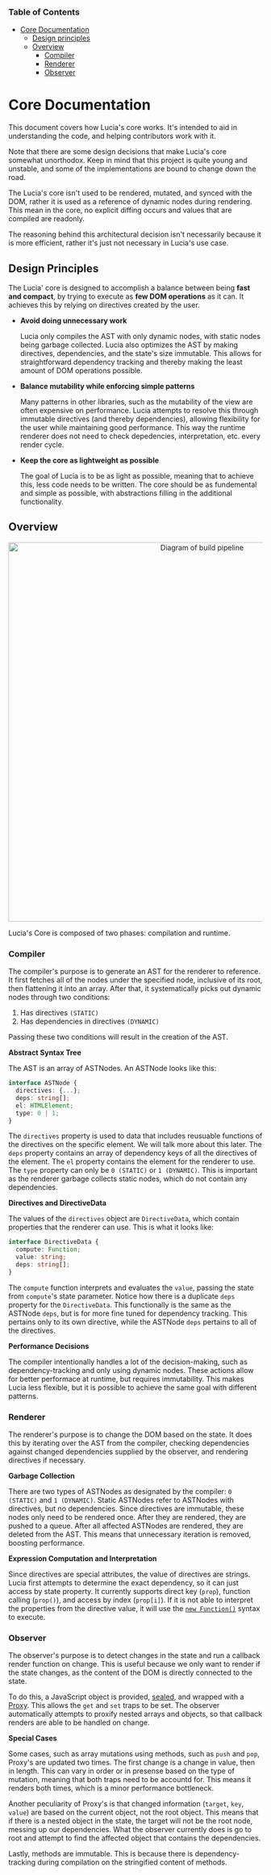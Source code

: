 ### Table of Contents

- [Core Documentation](#core-documentation)
  - [Design principles](#design-principles)
  - [Overview](#overview)
    - [Compiler](#compiler)
    - [Renderer](#renderer)
    - [Observer](#observer)

# Core Documentation

This document covers how Lucia's core works. It's intended to aid in understanding the code, and helping contributors work with it.

Note that there are some design decisions that make Lucia's core somewhat unorthodox. Keep in mind that this project is quite young and unstable, and some of the implementations are bound to change down the road.

The Lucia's core isn't used to be rendered, mutated, and synced with the DOM, rather it is used as a reference of dynamic nodes during rendering. This mean in the core, no explicit diffing occurs and values that are compiled are readonly.

The reasoning behind this architectural decision isn't necessarily because it is more efficient, rather it's just not necessary in Lucia's use case.

## Design Principles

The Lucia' core is designed to accomplish a balance between being **fast and compact**, by trying to execute as **few DOM operations** as it can. It achieves this by relying on directives created by the user.

- **Avoid doing unnecessary work**

  Lucia only compiles the AST with only dynamic nodes, with static nodes being garbage collected. Lucia also optimizes the AST by making directives, dependencies, and the state's size immutable. This allows for straightforward dependency tracking and thereby making the least amount of DOM operations possible.

- **Balance mutability while enforcing simple patterns**

  Many patterns in other libraries, such as the mutability of the view are often expensive on performance. Lucia attempts to resolve this through immutable directives (and thereby dependencies), allowing flexibility for the user while maintaining good performance. This way the runtime renderer does not need to check depedencies, interpretation, etc. every render cycle.

- **Keep the core as lightweight as possible**

  The goal of Lucia is to be as light as possible, meaning that to achieve this, less code needs to be written. The core should be as fundemental and simple as possible, with abstractions filling in the additional functionality.

## Overview

<p align="center"><img src="https://raw.githubusercontent.com/aidenybai/lucia/master/.github/img/flowchart.svg" alt="Diagram of build pipeline" width="752"></p>

Lucia's Core is composed of two phases: compilation and runtime.

### Compiler

The compiler's purpose is to generate an AST for the renderer to reference. It first fetches all of the nodes under the specified node, inclusive of its root, then flattening it into an array. After that, it systematically picks out dynamic nodes through two conditions:

1. Has directives `(STATIC)`
2. Has dependencies in directives `(DYNAMIC)`

Passing these two conditions will result in the creation of the AST.

**Abstract Syntax Tree**

The AST is an array of ASTNodes. An ASTNode looks like this:

```ts
interface ASTNode {
  directives: {...};
  deps: string[];
  el: HTMLElement;
  type: 0 | 1;
}
```

The `directives` property is used to data that includes reusuable functions of the directives on the specific element. We will talk more about this later. The `deps` property contains an array of dependency keys of all the directives of the element. The `el` property contains the element for the renderer to use. The `type` property can only be `0 (STATIC)` or `1 (DYNAMIC)`. This is important as the renderer garbage collects static nodes, which do not contain any dependencies.

**Directives and DirectiveData**

The values of the `directives` object are `DirectiveData`, which contain properties that the renderer can use. This is what it looks like:

```ts
interface DirectiveData {
  compute: Function;
  value: string;
  deps: string[];
}
```

The `compute` function interprets and evaluates the `value`, passing the state from `compute`'s state parameter. Notice how there is a duplicate `deps` property for the `DirectiveData`. This functionally is the same as the ASTNode `deps`, but is for more fine tuned for dependency tracking. This pertains only to its own directive, while the ASTNode `deps` pertains to all of the directives.

**Performance Decisions**

The compiler intentionally handles a lot of the decision-making, such as dependency-tracking and only using dynamic nodes. These actions allow for better performace at runtime, but requires immutability. This makes Lucia less flexible, but it is possible to achieve the same goal with different patterns.

### Renderer

The renderer's purpose is to change the DOM based on the state. It does this by iterating over the AST from the compiler, checking dependencies against changed dependencies supplied by the observer, and rendering directives if necessary.

**Garbage Collection**

There are two types of ASTNodes as designated by the compiler: `0 (STATIC)` and `1 (DYNAMIC)`. Static ASTNodes refer to ASTNodes with directives, but no dependencies. Since directives are immutable, these nodes only need to be rendered once. After they are rendered, they are pushed to a queue. After all affected ASTNodes are rendered, they are deleted from the AST. This means that unnecessary iteration is removed, boosting performance.

**Expression Computation and Interpretation**

Since directives are special attributes, the value of directives are strings. Lucia first attempts to determine the exact dependency, so it can just access by state property. It currently supports direct key (`prop`), function calling (`prop()`), and access by index (`prop[i]`). If it is not able to interpret the properties from the directive value, it will use the [`new Function()`](https://developer.mozilla.org/en-US/docs/Web/JavaScript/Reference/Global_Objects/Function) syntax to execute.

### Observer

The observer's purpose is to detect changes in the state and run a callback render function on change. This is useful because we only want to render if the state changes, as the content of the DOM is directly connected to the state.

To do this, a JavaScript object is provided, [sealed](https://developer.mozilla.org/en-US/docs/Web/JavaScript/Reference/Global_Objects/Object/seal), and wrapped with a [Proxy](https://developer.mozilla.org/en-US/docs/Web/JavaScript/Reference/Global_Objects/Proxy). This allows the `get` and `set` traps to be set. The observer automatically attempts to proxify nested arrays and objects, so that callback renders are able to be handled on change.

**Special Cases**

Some cases, such as array mutations using methods, such as `push` and `pop`, Proxy's are updated two times. The first change is a change in value, then in length. This can vary in order or in presense based on the type of mutation, meaning that both traps need to be accountd for. This means it renders both times, which is a minor performance bottleneck.

Another peculiarity of Proxy's is that changed information (`target`, `key`, `value`) are based on the current object, not the root object. This means that if there is a nested object in the state, the target will not be the root node, messing up our dependencies. What the observer currently does is go to root and attempt to find the affected object that contains the dependencies.

Lastly, methods are immutable. This is because there is dependency-tracking during compilation on the stringified content of methods.
